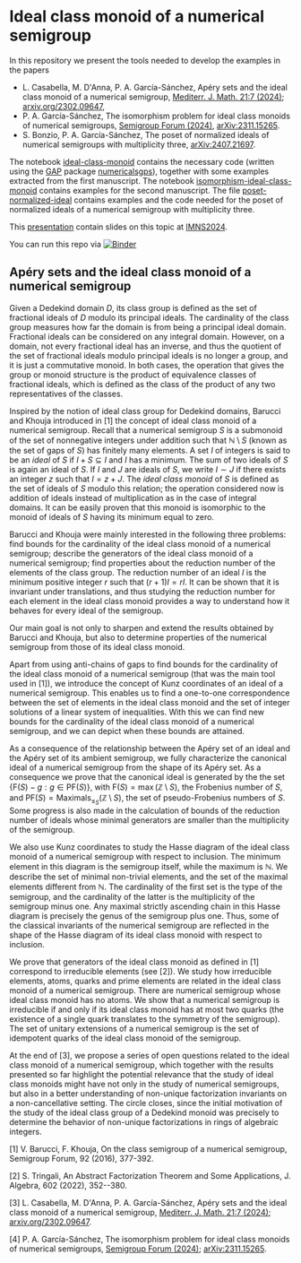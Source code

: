 # Ideal class monoid of a numerical semigroup
In this repository we present the tools needed to develop the examples in the papers 
  - L. Casabella, M. D'Anna, P. A. García-Sánchez, Apéry sets and the ideal class monoid of a numerical semigroup, [Mediterr. J. Math. 21:7 (2024)](https://link.springer.com/article/10.1007/s00009-023-02550-8); [arxiv.org/2302.09647](https://arxiv.org/abs/2302.09647),
  - P. A. García-Sánchez, The isomorphism problem for ideal class monoids of numerical semigroups, [Semigroup Forum (2024)](https://doi.org/10.1007/s00233-024-10429-7), [arXiv:2311.15265](https://arxiv.org/abs/2311.15265).
  - S. Bonzio, P. A. García-Sánchez, The poset of normalized ideals of numerical semigroups with multiplicity three, [arXiv:2407.21697](https://arxiv.org/abs/2407.21697).

The notebook [ideal-class-monoid](https://github.com/numerical-semigroups/ideal-class-monoid/blob/main/class-monoid.ipynb) contains the necessary code (written using the [GAP](https://www.gap-system.org/) package [numericalsgps](https://gap-packages.github.io/numericalsgps/)), together with some examples extracted from the first manuscript. The notebook [isomorphism-ideal-class-monoid](https://github.com/numerical-semigroups/ideal-class-monoid/blob/main/isomorphism-ideal-class-monoid.ipynb) contains examples for the second manuscript. The file [poset-normalized-ideal](https://github.com/numerical-semigroups/ideal-class-monoid/blob/main/poset-normalized-ideals.ipynb) contains examples and the code needed for the poset of normalized ideals of a numerical semigroup with multiplicity three.

This [presentation](https://pedritomelenas.github.io/slides-imns-2024) contain slides on this topic at [IMNS2024](https://imns2024.uca.es/).

You can run this repo via [![Binder](https://mybinder.org/badge_logo.svg)](https://mybinder.org/v2/gh/numerical-semigroups/ideal-class-monoid/HEAD)

## Apéry sets and the ideal class monoid of a numerical semigroup

Given a Dedekind domain $D$, its class group is defined as the set of fractional ideals of $D$ modulo its principal ideals. The cardinality of the class group measures how far the domain is from being a principal ideal domain. Fractional ideals can be considered on any integral domain. However, on a domain, not every fractional ideal has an inverse, and thus the quotient of the set of fractional ideals modulo principal ideals is no longer a group, and it is just a commutative monoid. In both cases, the operation that gives the group or monoid structure is the product of equivalence classes of fractional ideals, which is defined as the class of the product of any two representatives of the classes.

Inspired by the notion of ideal class group for Dedekind domains, Barucci and Khouja introduced in [1] the concept of ideal class monoid of a numerical semigroup. Recall that a numerical semigroup $S$ is a submonoid of the set of nonnegative integers under addition such that $\mathbb{N}\setminus S$ (known as the set of gaps of $S$) has finitely many elements. A set $I$ of integers is said to be an *ideal* of $S$ if $I+S\subseteq I$ and $I$ has a minimum. The sum of two ideals of $S$ is again an ideal of $S$. If $I$ and $J$ are ideals of $S$, we write $I\sim J$ if there exists an integer $z$ such that $I=z+J$. The *ideal class monoid* of $S$ is defined as the set of ideals of $S$ modulo this relation; the operation considered now is addition of ideals instead of multiplication as in the case of integral domains. It can be easily proven that this monoid is isomorphic to the monoid of ideals of $S$ having its minimum equal to zero.

Barucci and Khouja were mainly interested in the following three problems: find bounds for the cardinality of the ideal class monoid of a numerical semigroup; describe the generators of the ideal class monoid of a numerical semigroup; find properties about the reduction number of the elements of the class group. The reduction number of an ideal $I$ is the minimum positive integer $r$ such that $(r+1)I=rI$. It can be shown that it is invariant under translations, and thus studying the reduction number for each element in the ideal class monoid provides a way to understand how it behaves for every ideal of the semigroup.

Our main goal is not only to sharpen and extend the results obtained by Barucci and Khouja, but also to determine properties of the numerical semigroup from those of its ideal class monoid.

Apart from using anti-chains of gaps to find bounds for the cardinality of the ideal class monoid of a numerical semigroup (that was the main tool used in [1]), we introduce the concept of Kunz coordinates of an ideal of a numerical semigroup. This enables us to find a one-to-one correspondence between the set of elements in the ideal class monoid and the set of integer solutions of a linear system of inequalities. With this we can find new bounds for the cardinality of the ideal class monoid of a numerical semigroup, and we can depict when these bounds are attained.

As a consequence of the relationship between the Apéry set of an ideal and the Apéry set of its ambient semigroup, we fully characterize the canonical ideal of a numerical semigroup from the shape of its Apéry set. As a consequence we prove that the canonical ideal is generated by the the set $\lbrace\mathrm{F}(S)-g : g\in \mathrm{PF}(S)
\rbrace$, with $\mathrm{F}(S)=\max(\mathbb{Z}\setminus S)$, the Frobenius number of $S$, and $\mathrm{PF}(S)=\mathrm{Maximals}_{\le_S}(\mathbb{Z}\setminus S)$, the set of pseudo-Frobenius numbers of $S$. Some progress is also made in the calculation of bounds of the reduction number of ideals whose minimal generators are smaller than the multiplicity of the semigroup.

We also use Kunz coordinates to study the Hasse diagram of the ideal class monoid of a numerical semigroup with respect to inclusion. The minimum element in this diagram is the semigroup itself, while the maximum is $\mathbb{N}$. We describe the set of minimal non-trivial elements, and the set of the maximal elements different from $\mathbb{N}$. The cardinality of the first set is the type of the semigroup, and the cardinality of the latter is the multiplicity of the semigroup minus one. Any maximal strictly ascending chain in this Hasse diagram is precisely the genus of the semigroup plus one. Thus, some of the classical invariants of the numerical semigroup are reflected in the shape of the Hasse diagram of its ideal class monoid with respect to inclusion.

We prove that generators of the ideal class monoid as defined in [1] correspond to irreducible elements (see [2]). We study how irreducible elements, atoms, quarks and prime elements are related in the ideal class monoid of a numerical semigroup. There are numerical semigroup whose ideal class monoid has no atoms. We show that a numerical semigroup is irreducible if and only if its ideal class monoid has at most two quarks (the existence of a single quark translates to the symmetry of the semigroup). The set of unitary extensions of a numerical semigroup is the set of idempotent quarks of the ideal class monoid of the semigroup.

At the end of [3], we propose a series of open questions related to the ideal class monoid of a numerical semigroup, which together with the results presented so far highlight the potential relevance that the study of ideal class monoids might have not only in the study of numerical semigroups, but also in a better understanding of non-unique factorization invariants on a non-cancellative setting. The circle closes, since the initial motivation of the study of the ideal class group of a Dedekind monoid was precisely to determine the behavior of non-unique factorizations in rings of algebraic integers.

[1] V. Barucci, F. Khouja, On the class semigroup of a numerical semigroup, Semigroup Forum, 92 (2016), 377-392.   

[2] S. Tringali, An Abstract Factorization Theorem and Some Applications,  J. Algebra, 602 (2022), 352--380.

[3] L. Casabella, M. D'Anna, P. A. García-Sánchez, Apéry sets and the ideal class monoid of a numerical semigroup, [Mediterr. J. Math. 21:7 (2024)](https://link.springer.com/article/10.1007/s00009-023-02550-8); [arxiv.org/2302.09647](https://arxiv.org/abs/2302.09647).

[4] P. A. García-Sánchez, The isomorphism problem for ideal class monoids of numerical semigroups, [Semigroup Forum (2024)](https://doi.org/10.1007/s00233-024-10429-7); [arXiv:2311.15265](https://arxiv.org/abs/2311.15265).


